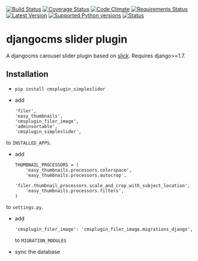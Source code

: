 [![Build Status](https://travis-ci.org/creimers/cmsplugin_simpleslider.svg?branch=master)](https://travis-ci.org/creimers/cmsplugin_simpleslider)
[![Coverage Status](https://coveralls.io/repos/creimers/cmsplugin_simpleslider/badge.svg?branch=master)](https://coveralls.io/r/creimers/cmsplugin_simpleslider?branch=master)
[![Code Climate](https://codeclimate.com/github/creimers/cmsplugin_simpleslider/badges/gpa.svg)](https://codeclimate.com/github/creimers/cmsplugin_simpleslider)
[![Requirements Status](https://requires.io/github/creimers/cmsplugin_simpleslider/requirements.svg?branch=master)](https://requires.io/github/creimers/cmsplugin_simpleslider/requirements/?branch=master)
[![Latest Version](https://img.shields.io/pypi/v/cmsplugin_simpleslider.svg)](https://img.shields.io/pypi/v/cmsplugin_simpleslider.svg)
[![Supported Python versions](https://img.shields.io/pypi/pyversions/cmsplugin_simpleslider.svg)](https://img.shields.io/pypi/pyversions/cmsplugin_simpleslider.svg)
[![Status](https://img.shields.io/pypi/status/cmsplugin_simpleslider.svg)](https://img.shields.io/pypi/status/cmsplugin_simpleslider.svg)

# djangocms slider plugin

A djangocms carousel slider plugin based on [slick](http://kenwheeler.github.io/slick/). Requires django>=1.7.


## Installation

* ``pip install cmsplugin_simpleslider``

* add

  ```
  'filer',
  'easy_thumbnails',
  'cmsplugin_filer_image',
  'adminsortable',
  'cmsplugin_simpleslider',
  ```

to ``INSTALLED_APPS``.

* add 

  ```
  THUMBNAIL_PROCESSORS = (
      'easy_thumbnails.processors.colorspace',
      'easy_thumbnails.processors.autocrop',
      'filer.thumbnail_processors.scale_and_crop_with_subject_location',
      'easy_thumbnails.processors.filters',
  )
  ```
to ``settings.py``.

* add 

  ```
  'cmsplugin_filer_image': 'cmsplugin_filer_image.migrations_django',
  ```

  to ``MIGRATION_MODULES``

* sync the database
